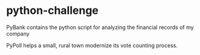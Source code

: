# python-challenge

PyBank contains the python script for analyzing the financial records of my company

PyPoll helps a small, rural town modernize its vote counting process.
